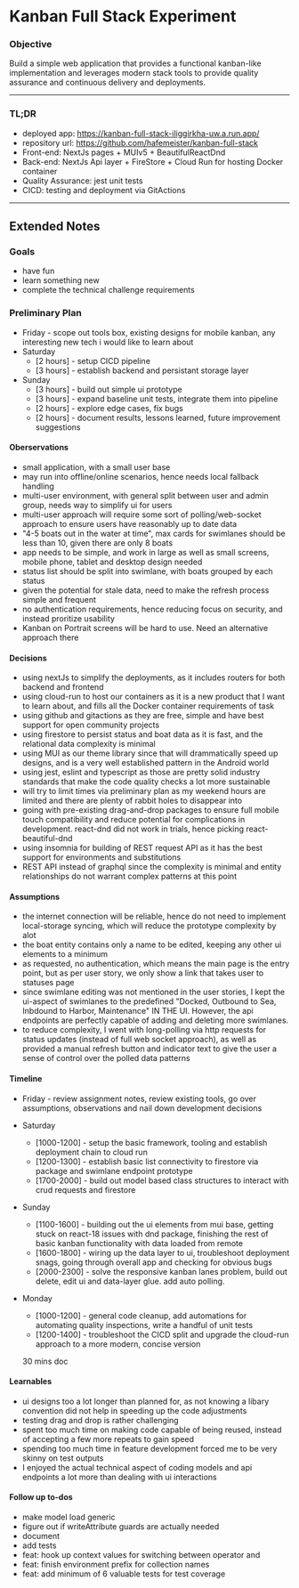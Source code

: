 # Kanban Full Stack Experiment

### Objective

Build a simple web application that provides a functional kanban-like implementation and leverages modern stack tools to provide quality assurance and continuous delivery and deployments.

---

### TL;DR

-   deployed app: https://kanban-full-stack-iliggirkha-uw.a.run.app/
-   repository url: https://github.com/hafemeister/kanban-full-stack
-   Front-end: NextJs pages + MUIv5 + BeautifulReactDnd
-   Back-end: NextJs Api layer + FireStore + Cloud Run for hosting Docker container
-   Quality Assurance: jest unit tests
-   CICD: testing and deployment via GitActions

---

## Extended Notes

### Goals

-   have fun
-   learn something new
-   complete the technical challenge requirements

### Preliminary Plan

-   Friday - scope out tools box, existing designs for mobile kanban, any interesting new tech i would like to learn about
-   Saturday
    -   [2 hours] - setup CICD pipeline
    -   [3 hours] - establish backend and persistant storage layer
-   Sunday
    -   [3 hours] - build out simple ui prototype
    -   [3 hours] - expand baseline unit tests, integrate them into pipeline
    -   [2 hours] - explore edge cases, fix bugs
    -   [2 hours] - document results, lessons learned, future improvement suggestions

#### Oberservations

-   small application, with a small user base
-   may run into offline/online scenarios, hence needs local fallback handling
-   multi-user environment, with general split between user and admin group, needs way to simplify ui for users
-   multi-user approach will require some sort of polling/web-socket approach to ensure users have reasonably up to date data
-   "4-5 boats out in the water at time", max cards for swimlanes should be less than 10, given there are only 8 boats
-   app needs to be simple, and work in large as well as small screens, mobile phone, tablet and desktop design needed
-   status list should be split into swimlane, with boats grouped by each status
-   given the potential for stale data, need to make the refresh process simple and frequent
-   no authentication requirements, hence reducing focus on security, and instead proritize usability
-   Kanban on Portrait screens will be hard to use. Need an alternative approach there

#### Decisions

-   using nextJs to simplify the deployments, as it includes routers for both backend and frontend
-   using cloud-run to host our containers as it is a new product that I want to learn about, and fills all the Docker container requirements of task
-   using github and gitactions as they are free, simple and have best support for open community projects
-   using firestore to persist status and boat data as it is fast, and the relational data complexity is minimal
-   using MUI as our theme library since that will drammatically speed up designs, and is a very well established pattern in the Android world
-   using jest, eslint and typescript as those are pretty solid industry standards that make the code quality checks a lot more sustainable
-   will try to limit times via preliminary plan as my weekend hours are limited and there are plenty of rabbit holes to disappear into
-   going with pre-existing drag-and-drop packages to ensure full mobile touch compatibility and reduce potential for complications in development. react-dnd did not work in trials, hence picking react-beautiful-dnd
-   using insomnia for building of REST request API as it has the best support for environments and substitutions
-   REST API instead of graphql since the complexity is minimal and entity relationships do not warrant complex patterns at this point

#### Assumptions

-   the internet connection will be reliable, hence do not need to implement local-storage syncing, which will reduce the prototype complexity by alot
-   the boat entity contains only a name to be edited, keeping any other ui elements to a minimum
-   as requested, no authentication, which means the main page is the entry point, but as per user story, we only show a link that takes user to statuses page
-   since swimlane editing was not mentioned in the user stories, I kept the ui-aspect of swimlanes to the predefined "Docked, Outbound to Sea, Inbdound to Harbor, Maintenance" IN THE UI. However, the api endpoints are perfectly capable of adding and deleting more swimlanes.
-   to reduce complexity, I went with long-polling via http requests for status updates (instead of full web socket approach), as well as provided a manual refresh button and indicator text to give the user a sense of control over the polled data patterns

#### Timeline

-   Friday - review assignment notes, review existing tools, go over assumptions, observations and nail down development decisions
-   Saturday

    -   [1000-1200] - setup the basic framework, tooling and establish deployment chain to cloud run
    -   [1200-1300] - establish basic list connectivity to firestore via package and swimlane endpoint prototype
    -   [1700-2000] - build out model based class structures to interact with crud requests and firestore

-   Sunday

    -   [1100-1600] - building out the ui elements from mui base, getting stuck on react-18 issues with dnd package, finishing the rest of basic kanban functionality with data loaded from remote
    -   [1600-1800] - wiring up the data layer to ui, troubleshoot deployment snags, going through overall app and checking for obvious bugs
    -   [2000-2300] - solve the responsive kanban lanes problem, build out delete, edit ui and data-layer glue. add auto polling.

-   Monday

    -   [1000-1200] - general code cleanup, add automations for automating quality inspections, write a handful of unit tests
    -   [1200-1400] - troubleshoot the CICD split and upgrade the cloud-run approach to a more modern, concise version

    30 mins doc

#### Learnables

-   ui designs too a lot longer than planned for, as not knowing a libary convention did not help in speeding up the code adjustments
-   testing drag and drop is rather challenging
-   spent too much time on making code capable of being reused, instead of accepting a few more repeats to gain speed
-   spending too much time in feature development forced me to be very skinny on test outputs
-   I enjoyed the actual technical aspect of coding models and api endpoints a lot more than dealing with ui interactions

#### Follow up to-dos

-   make model load generic
-   figure out if writeAttribute guards are actually needed
-   document
-   add tests
-   feat: hook up context values for switching between operator and
-   feat: finish environment prefix for collection names
-   feat: add minimum of 6 valuable tests for test coverage
